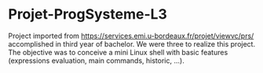 # Projet-ProgSysteme-L3
Project imported from https://services.emi.u-bordeaux.fr/projet/viewvc/prs/ accomplished in third year of bachelor. We were three to realize this project. The objective was to conceive a mini Linux shell with basic features (expressions evaluation, main commands, historic, ...).
